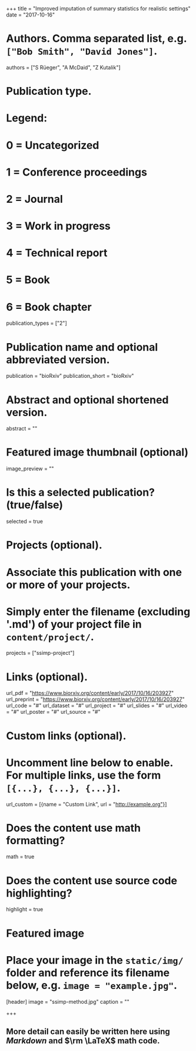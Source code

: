 +++
title = "Improved imputation of summary statistics for realistic settings"
date = "2017-10-16"

# Authors. Comma separated list, e.g. `["Bob Smith", "David Jones"]`.
authors = ["S R&uuml;eger", "A McDaid", "Z Kutalik"]

# Publication type.
# Legend:
# 0 = Uncategorized
# 1 = Conference proceedings
# 2 = Journal
# 3 = Work in progress
# 4 = Technical report
# 5 = Book
# 6 = Book chapter
publication_types = ["2"]

# Publication name and optional abbreviated version.
publication = "bioRxiv"
publication_short = "bioRxiv"

# Abstract and optional shortened version.
abstract = ""


# Featured image thumbnail (optional)
image_preview = ""

# Is this a selected publication? (true/false)
selected = true

# Projects (optional).
#   Associate this publication with one or more of your projects.
#   Simply enter the filename (excluding '.md') of your project file in `content/project/`.
projects = ["ssimp-project"]

# Links (optional).
url_pdf = "https://www.biorxiv.org/content/early/2017/10/16/203927"
url_preprint = "https://www.biorxiv.org/content/early/2017/10/16/203927"
url_code = "#"
url_dataset = "#"
url_project = "#"
url_slides = "#"
url_video = "#"
url_poster = "#"
url_source = "#"

# Custom links (optional).
#   Uncomment line below to enable. For multiple links, use the form `[{...}, {...}, {...}]`.
url_custom = [{name = "Custom Link", url = "http://example.org"}]

# Does the content use math formatting?
math = true

# Does the content use source code highlighting?
highlight = true

# Featured image
# Place your image in the `static/img/` folder and reference its filename below, e.g. `image = "example.jpg"`.
[header]
image = "ssimp-method.jpg"
caption = ""

+++

## More detail can easily be written here using *Markdown* and $\rm \LaTeX$ math code.

